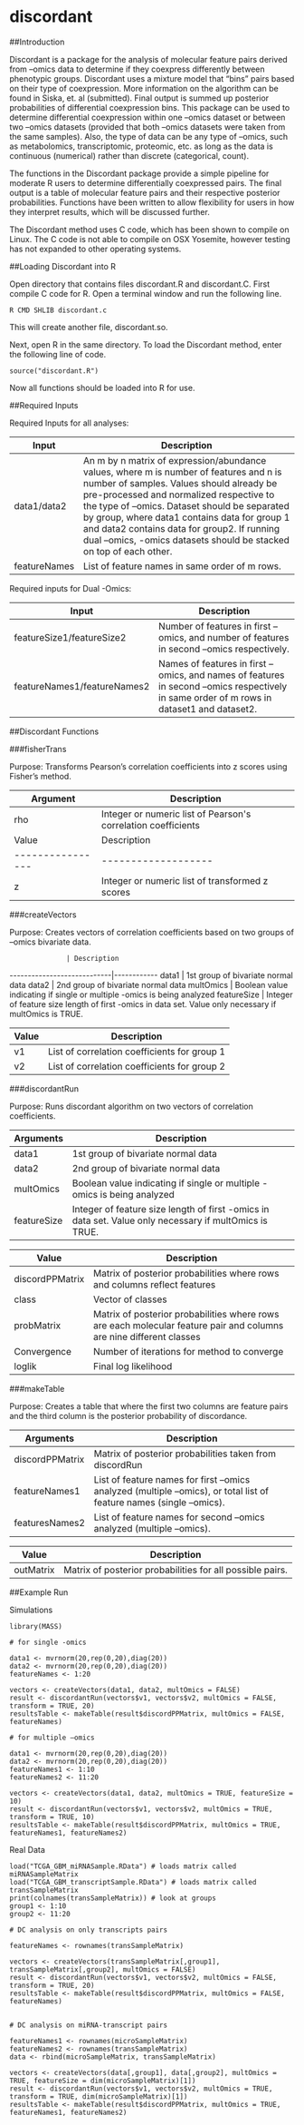 # discordant

##Introduction

Discordant is a package for the analysis of molecular feature pairs derived from –omics data to determine if they coexpress differently between phenotypic groups. Discordant uses a mixture model that “bins” pairs based on their type of coexpression. More information on the algorithm can be found in Siska, et. al (submitted). Final output is summed up posterior
probabilities of differential coexpression bins. This package can be used to determine differential coexpression within one –omics dataset or between two –omics datasets (provided that both –omics datasets were taken from the same samples). Also, the type of data can be any type of –omics, such as metabolomics, transcriptomic, proteomic, etc. as long as the data
is continuous (numerical) rather than discrete (categorical, count).

The functions in the Discordant package provide a simple pipeline for moderate R users to determine differentially coexpressed pairs. The final output is a table of molecular feature pairs and their respective posterior probabilities. Functions have been written to allow flexibility for users in how they interpret results, which will be discussed further.

The Discordant method uses C code, which has been shown to compile on Linux. The C code is not able to compile on OSX Yosemite, however testing has not expanded to other operating systems.

##Loading Discordant into R

Open directory that contains files discordant.R and discordant.C. First compile C code for R. Open a terminal window and run the following line.

```
R CMD SHLIB discordant.c
```

This will create another file, discordant.so.

Next, open R in the same directory. To load the Discordant method, enter the following line of code.

```
source("discordant.R")
```

Now all functions should be loaded into R for use.

##Required Inputs

Required Inputs for all analyses:

Input                       | Description
----------------------------|------------
data1/data2                 | An m by n matrix of expression/abundance values, where m is number of features and n is number of samples. Values should already be pre-processed and normalized respective to the type of –omics. Dataset should be separated by group, where data1 contains data for group 1 and data2 contains data for group2. If running dual –omics, -omics datasets should be stacked on top of each other.
featureNames                | List of feature names in same order of m rows.

Required inputs for Dual -Omics:

Input                       | Description
----------------------------|------------
featureSize1/featureSize2   | Number of features in first –omics, and number of features in second –omics respectively.
featureNames1/featureNames2 | Names of features in first –omics, and names of features in second –omics respectively in same order of m rows in dataset1 and dataset2.

##Discordant Functions

###fisherTrans

Purpose: Transforms Pearson’s correlation coefficients into z scores using Fisher’s method.


Argument        | Description
----------------|---------------------
rho             | Integer or numeric list of Pearson's correlation coefficients
Value           | Description
----------------|-------------------
z       | Integer or numeric list of transformed z scores

###createVectors

Purpose: Creates vectors of correlation coefficients based on two groups of –omics bivariate data.

                  | Description
----------------------------|------------
data1                       | 1st group of bivariate normal data
data2                       | 2nd group of bivariate normal data
multOmics	            | Boolean value indicating if single or multiple -omics is being analyzed
featureSize	            | Integer of feature size length of first -omics in data set. Value only necessary if multOmics is TRUE.

Value                       | Description
----------------------------|------------
v1                          | List of correlation coefficients for group 1
v2                          | List of correlation coefficients for group 2

###discordantRun

Purpose: Runs discordant algorithm on two vectors of correlation coefficients.

Arguments                   | Description
----------------------------|------------
data1                       | 1st group of bivariate normal data
data2                       | 2nd group of bivariate normal data
multOmics                   | Boolean value indicating if single or multiple -omics is being analyzed
featureSize                 | Integer of feature size length of first -omics in data set. Value only necessary if multOmics is TRUE.

Value                       | Description
----------------------------|------------
discordPPMatrix             | Matrix of posterior probabilities where rows and columns reflect features
class                       | Vector of classes
probMatrix                  | Matrix of posterior probabilities where rows are each molecular feature pair and columns are nine different classes
Convergence                 | Number of iterations for method to converge
loglik                      | Final log likelihood

###makeTable

Purpose: Creates a table that where the first two columns are feature pairs and the third column is the posterior probability of discordance.

Arguments                   | Description
----------------------------|------------
discordPPMatrix             | Matrix of posterior probabilities taken from discordRun
featureNames1               | List of feature names for first –omics analyzed (multiple –omics), or total list of feature names (single –omics).
featuresNames2              |List of feature names for second –omics analyzed (multiple –omics).

Value                       | Description
----------------------------|------------
outMatrix                   | Matrix of posterior probabilities for all possible pairs.

##Example Run

Simulations

```
library(MASS)

# for single -omics

data1 <- mvrnorm(20,rep(0,20),diag(20))
data2 <- mvrnorm(20,rep(0,20),diag(20))
featureNames <- 1:20

vectors <- createVectors(data1, data2, multOmics = FALSE)
result <- discordantRun(vectors$v1, vectors$v2, multOmics = FALSE, transform = TRUE, 20)
resultsTable <- makeTable(result$discordPPMatrix, multOmics = FALSE, featureNames)

# for multiple –omics

data1 <- mvrnorm(20,rep(0,20),diag(20))
data2 <- mvrnorm(20,rep(0,20),diag(20))
featureNames1 <- 1:10
featureNames2 <- 11:20

vectors <- createVectors(data1, data2, multOmics = TRUE, featureSize = 10)
result <- discordantRun(vectors$v1, vectors$v2, multOmics = TRUE, transform = TRUE, 10)
resultsTable <- makeTable(result$discordPPMatrix, multOmics = TRUE, featureNames1, featureNames2)
```

Real Data

```
load("TCGA_GBM_miRNASample.RData") # loads matrix called miRNASampleMatrix
load("TCGA_GBM_transcriptSample.RData") # loads matrix called transSampleMatrix
print(colnames(transSampleMatrix)) # look at groups
group1 <- 1:10
group2 <- 11:20

# DC analysis on only transcripts pairs

featureNames <- rownames(transSampleMatrix)

vectors <- createVectors(transSampleMatrix[,group1], transSampleMatrix[,group2], multOmics = FALSE)
result <- discordantRun(vectors$v1, vectors$v2, multOmics = FALSE, transform = TRUE, 20)
resultsTable <- makeTable(result$discordPPMatrix, multOmics = FALSE, featureNames)


# DC analysis on miRNA-transcript pairs

featureNames1 <- rownames(microSampleMatrix)
featureNames2 <- rownames(transSampleMatrix)
data <- rbind(microSampleMatrix, transSampleMatrix)

vectors <- createVectors(data[,group1], data[,group2], multOmics = TRUE, featureSize = dim(microSampleMatrix)[1])
result <- discordantRun(vectors$v1, vectors$v2, multOmics = TRUE, transform = TRUE, dim(microSampleMatrix)[1])
resultsTable <- makeTable(result$discordPPMatrix, multOmics = TRUE, featureNames1, featureNames2)
